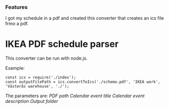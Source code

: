 ### Features

I got my schedule in a pdf and created this converter that creates an ics file frmo a pdf. 

# IKEA PDF schedule parser

This converter can be run with node.js.

Example: 

    const ics = require('./index');
	const outputFilePath = ics.convertToIcs('./schema.pdf', 'IKEA work', 'Västerås warehouse', './');

    
The parameters are:
*PDF path*
*Calendar event title*
*Calendar event description*
*Output folder*

